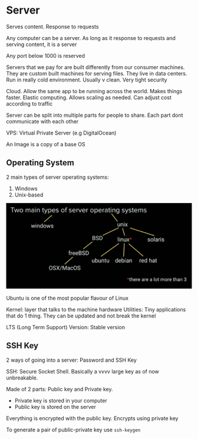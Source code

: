# Server

Serves content. Response to requests

Any computer can be a server. As long as it response to requests and serving content, it is a server

Any port below 1000 is reserved

Servers that we pay for are built differently from our consumer machines. They are custom built machines for serving files. They live in data centers. Run in really cold environment. Usually v clean. Very tight security

Cloud. Allow the same app to be running across the world. Makes things faster. Elastic computing. Allows scaling as needed. Can adjust cost according to traffic

Server can be split into multiple parts for people to share. Each part dont communicate with each other

VPS: Virtual Private Server (e.g DigitalOcean)

An Image is a copy of a base OS

## Operating System

2 main types of server operating systems:

1. Windows
2. Unix-based

![List of operating systems](../../assets/listOfOs.png)

Ubuntu is one of the most popular flavour of Linux

Kernel: layer that talks to the machine hardware
Utilities: Tiny applications that do 1 thing. They can be updated and not break the kernel

LTS (Long Term Support) Version: Stable version

## SSH Key

2 ways of going into a server: Password and SSH Key

SSH: Secure Socket Shell. Basically a vvvv large key as of now unbreakable.

Made of 2 parts: Public key and Private key.

- Private key is stored in your computer
- Public key is stored on the server

Everything is encrypted with the public key. Encrypts using private key

To generate a pair of public-private key use `ssh-keygen`
